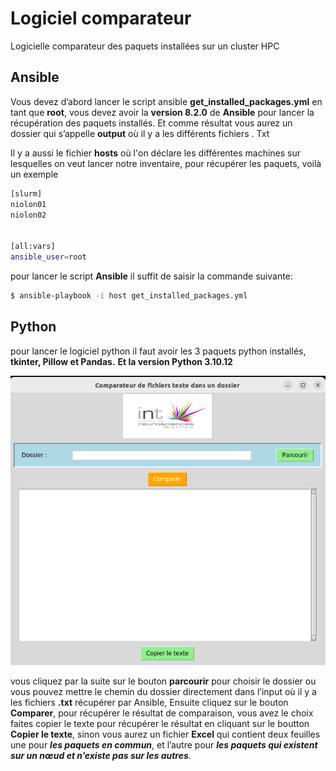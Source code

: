 # Logiciel comparateur 
Logicielle comparateur des paquets installées sur un cluster HPC

## Ansible
Vous devez d’abord lancer le script ansible **get_installed_packages.yml** en tant que **root**, vous devez avoir la **version 8.2.0** de **Ansible** pour lancer la récupération des paquets installés. Et comme résultat vous aurez un dossier qui s’appelle **output** où il y a les différents fichiers . Txt

Il y a aussi le fichier **hosts** où l'on déclare les différentes machines sur lesquelles on veut lancer notre inventaire, pour récupérer les paquets, voilà un exemple 

```sh
[slurm]
niolon01 
niolon02 


[all:vars]
ansible_user=root
```
pour lancer le script **Ansible** il suffit de saisir la commande suivante: 
 
```sh
$ ansible-playbook -i host get_installed_packages.yml
```

## Python

pour lancer le logiciel python il faut avoir les 3 paquets python installés, **tkinter, Pillow et Pandas.** **Et la version Python 3.10.12**

![Texte alternatif](int1.png "L'interface du logicielle")


vous cliquez par la suite sur le bouton **parcourir** pour choisir le dossier ou vous pouvez mettre le chemin du dossier directement dans l’input où il y a les fichiers **.txt** récupérer par Ansible, Ensuite cliquez sur le bouton **Comparer**, pour récupérer le résultat de comparaison, vous avez le choix faites copier le texte pour récupérer le résultat en cliquant sur le boutton **Copier le texte**, sinon vous aurez un fichier **Excel** qui contient deux feuilles une pour ***les paquets en commun***, et l’autre pour ***les paquets qui existent sur un nœud et n’existe pas sur les autres***.


